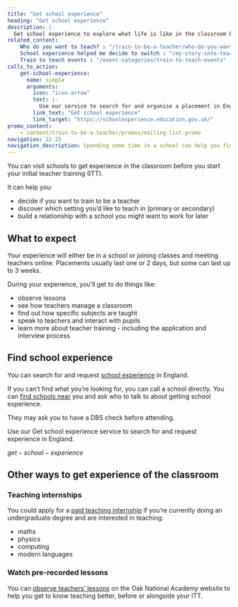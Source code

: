 ```yaml
---
title: "Get school experience"
heading: "Get school experience"
description: |-
  Get school experience to explore what life is like in the classroom before you start your initial teacher training (ITT). Discover if teaching is for you.
related_content:
    Who do you want to teach? : "/train-to-be-a-teacher/who-do-you-want-to-teach"
    School experience helped me decide to switch : "/my-story-into-teaching/career-changers/school-experience-helped-me-decide-to-switch"
    Train to teach events : "/event-categories/train-to-teach-events"
calls_to_action:
    get-school-experience:
      name: simple
      arguments:
        icon: "icon-arrow"
        text: |-
          Use our service to search for and organise a placement in England.
        link_text: "Get school experience"
        link_target: "https://schoolexperience.education.gov.uk/"
promo_content:
    - content/train-to-be-a-teacher/promos/mailing-list-promo
navigation: 12.25
navigation_description: Spending some time in a school can help you find out more about teaching and even help you decide what kind of teacher you want to be.
---
```


You can visit schools to get experience in the classroom before you start your initial teacher training (ITT).

It can help you:

- decide if you want to train to be a teacher
- discover which setting you’d like to teach in (primary or secondary)
- build a relationship with a school you might want to work for later

## What to expect

Your experience will either be in a school or joining classes and meeting teachers online. Placements usually last one or 2 days, but some can last up to 3 weeks.

During your experience, you’ll get to do things like:

- observe lessons
- see how teachers manage a classroom
- find out how specific subjects are taught
- speak to teachers and interact with pupils
- learn more about teacher training - including the application and interview process

## Find school experience

You can search for and request [school experience](https://schoolexperience.education.gov.uk/) in England.

If you can’t find what you’re looking for, you can call a school directly. You can [find schools near](https://get-information-schools.service.gov.uk/) you and ask who to talk to about getting school experience.

They may ask you to have a DBS check before attending.

Use our Get school experience service to search for and request experience in England.

$get-school-experience$

## Other ways to get experience of the classroom

### Teaching internships

You could apply for a [paid teaching internship](/teaching-internship-providers) if you’re currently doing an undergraduate degree and are interested in teaching:

- maths
- physics
- computing
- modern languages

### Watch pre-recorded lessons

You can [observe teachers’ lessons](https://teachers.thenational.academy/lessons-for-itt) on the Oak National Academy website to help you get to know teaching better, before or alongside your ITT.
